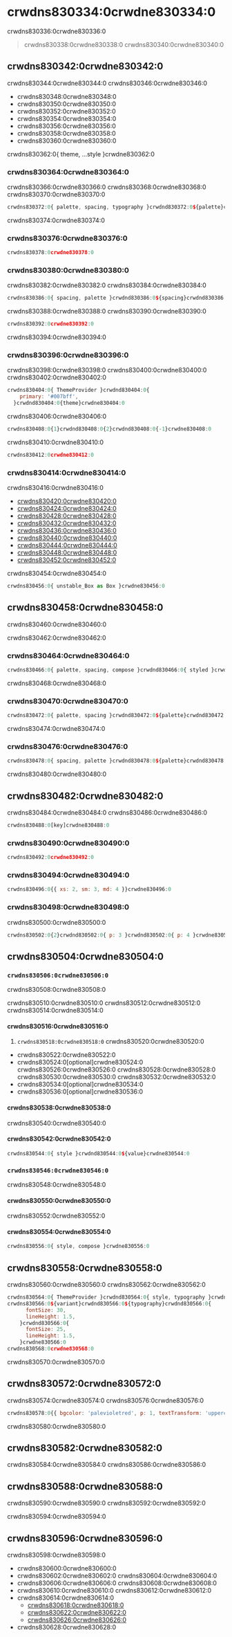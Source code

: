 # crwdns830334:0crwdne830334:0

<p class="description">crwdns830336:0crwdne830336:0</p>

> crwdns830338:0crwdne830338:0 crwdns830340:0crwdne830340:0

## crwdns830342:0crwdne830342:0

crwdns830344:0crwdne830344:0 crwdns830346:0crwdne830346:0

- crwdns830348:0crwdne830348:0
- crwdns830350:0crwdne830350:0
- crwdns830352:0crwdne830352:0
- crwdns830354:0crwdne830354:0
- crwdns830356:0crwdne830356:0
- crwdns830358:0crwdne830358:0
- crwdns830360:0crwdne830360:0

crwdns830362:0{ theme, ...style }crwdne830362:0

### crwdns830364:0crwdne830364:0

crwdns830366:0crwdne830366:0 crwdns830368:0crwdne830368:0 crwdns830370:0crwdne830370:0

```jsx
crwdns830372:0{ palette, spacing, typography }crwdnd830372:0${palette}crwdnd830372:0${spacing}crwdnd830372:0${typography}crwdnd830372:0{ unstable_Box as Box }crwdnd830372:0{ xs: 'h6.fontSize', sm: 'h4.fontSize', md: 'h3.fontSize' }crwdnd830372:0{ xs: 2, sm: 3, md: 4}crwdne830372:0
```

crwdns830374:0crwdne830374:0

### crwdns830376:0crwdne830376:0

```jsx
crwdns830378:0crwdne830378:0
```

### crwdns830380:0crwdne830380:0

crwdns830382:0crwdne830382:0 crwdns830384:0crwdne830384:0

```jsx
crwdns830386:0{ spacing, palette }crwdnd830386:0${spacing}crwdnd830386:0${palette}crwdne830386:0
```

crwdns830388:0crwdne830388:0 crwdns830390:0crwdne830390:0

```jsx
crwdns830392:0crwdne830392:0
```

crwdns830394:0crwdne830394:0

### crwdns830396:0crwdne830396:0

crwdns830398:0crwdne830398:0 crwdns830400:0crwdne830400:0 crwdns830402:0crwdne830402:0

```jsx
crwdns830404:0{ ThemeProvider }crwdnd830404:0{
    primary: '#007bff',
  }crwdnd830404:0{theme}crwdne830404:0
```

crwdns830406:0crwdne830406:0

```jsx
crwdns830408:0{1}crwdnd830408:0{2}crwdnd830408:0{-1}crwdne830408:0
```

crwdns830410:0crwdne830410:0

```jsx
crwdns830412:0crwdne830412:0
```

### crwdns830414:0crwdne830414:0

crwdns830416:0crwdne830416:0

- [crwdns830420:0crwdne830420:0](crwdns830418:0crwdne830418:0)
- [crwdns830424:0crwdne830424:0](crwdns830422:0crwdne830422:0)
- [crwdns830428:0crwdne830428:0](crwdns830426:0crwdne830426:0)
- [crwdns830432:0crwdne830432:0](crwdns830430:0crwdne830430:0)
- [crwdns830436:0crwdne830436:0](crwdns830434:0crwdne830434:0)
- [crwdns830440:0crwdne830440:0](crwdns830438:0crwdne830438:0)
- [crwdns830444:0crwdne830444:0](crwdns830442:0crwdne830442:0)
- [crwdns830448:0crwdne830448:0](crwdns830446:0crwdne830446:0)
- [crwdns830452:0crwdne830452:0](crwdns830450:0crwdne830450:0)

crwdns830454:0crwdne830454:0

```jsx
crwdns830456:0{ unstable_Box as Box }crwdne830456:0
```

## crwdns830458:0crwdne830458:0

crwdns830460:0crwdne830460:0

crwdns830462:0crwdne830462:0

### crwdns830464:0crwdne830464:0

```jsx
crwdns830466:0{ palette, spacing, compose }crwdnd830466:0{ styled }crwdne830466:0
```

crwdns830468:0crwdne830468:0

### crwdns830470:0crwdne830470:0

```jsx
crwdns830472:0{ palette, spacing }crwdnd830472:0${palette}crwdnd830472:0${spacing}crwdne830472:0
```

crwdns830474:0crwdne830474:0

### crwdns830476:0crwdne830476:0

```jsx
crwdns830478:0{ spacing, palette }crwdnd830478:0${palette}crwdnd830478:0${spacing}crwdne830478:0
```

crwdns830480:0crwdne830480:0

## crwdns830482:0crwdne830482:0

crwdns830484:0crwdne830484:0 crwdns830486:0crwdne830486:0

```js
crwdns830488:0[key]crwdne830488:0
```

### crwdns830490:0crwdne830490:0

```jsx
crwdns830492:0crwdne830492:0
```

### crwdns830494:0crwdne830494:0

```jsx
crwdns830496:0{{ xs: 2, sm: 3, md: 4 }}crwdne830496:0
```

### crwdns830498:0crwdne830498:0

crwdns830500:0crwdne830500:0

```jsx
crwdns830502:0{2}crwdnd830502:0{ p: 3 }crwdnd830502:0{ p: 4 }crwdne830502:0
```

## crwdns830504:0crwdne830504:0

### `crwdns830506:0crwdne830506:0`

crwdns830508:0crwdne830508:0

crwdns830510:0crwdne830510:0 crwdns830512:0crwdne830512:0 crwdns830514:0crwdne830514:0

#### crwdns830516:0crwdne830516:0

1. `crwdns830518:0crwdne830518:0` crwdns830520:0crwdne830520:0 
  - crwdns830522:0crwdne830522:0
  - crwdns830524:0[optional]crwdne830524:0 crwdns830526:0crwdne830526:0 crwdns830528:0crwdne830528:0 crwdns830530:0crwdne830530:0 crwdns830532:0crwdne830532:0
  - crwdns830534:0[optional]crwdne830534:0
  - crwdns830536:0[optional]crwdne830536:0

#### crwdns830538:0crwdne830538:0

crwdns830540:0crwdne830540:0

#### crwdns830542:0crwdne830542:0

```js
crwdns830544:0{ style }crwdnd830544:0${value}crwdne830544:0
```

### `crwdns830546:0crwdne830546:0`

crwdns830548:0crwdne830548:0

#### crwdns830550:0crwdne830550:0

crwdns830552:0crwdne830552:0

#### crwdns830554:0crwdne830554:0

```js
crwdns830556:0{ style, compose }crwdne830556:0
```

## crwdns830558:0crwdne830558:0

crwdns830560:0crwdne830560:0 crwdns830562:0crwdne830562:0

```jsx
crwdns830564:0{ ThemeProvider }crwdnd830564:0{ style, typography }crwdne830564:0
crwdns830566:0${variant}crwdnd830566:0${typography}crwdnd830566:0{
      fontSize: 30,
      lineHeight: 1.5,
    }crwdnd830566:0{
      fontSize: 25,
      lineHeight: 1.5,
    }crwdne830566:0
crwdns830568:0crwdne830568:0
```

crwdns830570:0crwdne830570:0

## crwdns830572:0crwdne830572:0

crwdns830574:0crwdne830574:0 crwdns830576:0crwdne830576:0

```jsx
crwdns830578:0{{ bgcolor: 'palevioletred', p: 1, textTransform: 'uppercase' }}crwdne830578:0
```

crwdns830580:0crwdne830580:0

## crwdns830582:0crwdne830582:0

crwdns830584:0crwdne830584:0 crwdns830586:0crwdne830586:0

## crwdns830588:0crwdne830588:0

crwdns830590:0crwdne830590:0 crwdns830592:0crwdne830592:0

crwdns830594:0crwdne830594:0

## crwdns830596:0crwdne830596:0

crwdns830598:0crwdne830598:0

- crwdns830600:0crwdne830600:0
- crwdns830602:0crwdne830602:0 crwdns830604:0crwdne830604:0
- crwdns830606:0crwdne830606:0 crwdns830608:0crwdne830608:0
- crwdns830610:0crwdne830610:0 crwdns830612:0crwdne830612:0
- crwdns830614:0crwdne830614:0 
  - [crwdns830618:0crwdne830618:0](crwdns830616:0crwdne830616:0)
  - [crwdns830622:0crwdne830622:0](crwdns830620:0crwdne830620:0)
  - [crwdns830626:0crwdne830626:0](crwdns830624:0crwdne830624:0)
- crwdns830628:0crwdne830628:0